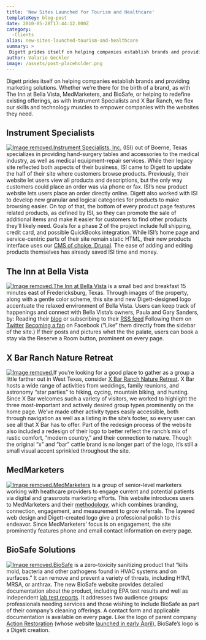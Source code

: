 ```yaml
---
title: 'New Sites Launched for Tourism and Healthcare'
templateKey: blog-post
date: 2010-05-28T17:44:12.000Z
category: 
  -Clients
alias: new-sites-launched-tourism-and-healthcare
summary: > 
 Digett prides itself on helping companies establish brands and providing marketing solutions. Whether we’re there for the birth of a brand, as with The Inn at Bella Vista, MedMarketers, and BioSafe, or helping to redefine existing offerings, as with Instrument Specialists and X Bar Ranch, we flex our skills and technology muscles to empower companies with the websites they need.
author: Valarie Geckler
image: /assets/post-placeholder.png
---
```


Digett prides itself on helping companies establish brands and providing marketing solutions. Whether we’re there for the birth of a brand, as with The Inn at Bella Vista, MedMarketers, and BioSafe, or helping to redefine existing offerings, as with Instrument Specialists and X Bar Ranch, we flex our skills and technology muscles to empower companies with the websites they need.

Instrument Specialists
----------------------

[![Image removed.](/core/misc/icons/e32700/error.svg "This image has been removed. For security reasons, only images from the local domain are allowed.")Instrument Specialists, Inc.](http://www.isisurgery.com/products/) (ISI) out of Boerne, Texas specializes in providing hand-surgery tables and accessories to the medical industry, as well as medical equipment-repair services. While their legacy site reflected both aspects of their business, ISI came to Digett to update the half of their site where customers browse products. Previously, their website let users view all products and descriptions, but the only way customers could place an order was via phone or fax. ISI’s new product website lets users place an order directly online. Digett also worked with ISI to develop new granular and logical categories for products to make browsing easier. On top of that, the bottom of every product page features related products, as defined by ISI, so they can promote the sale of additional items and make it easier for customers to find other products they’ll likely need. Goals for a phase 2 of the project include full shipping, credit card, and possible QuickBooks integration. While ISI’s home page and service-centric parts of their site remain static HTML, their new products interface uses our [CMS of choice, Drupal](/2009/01/22/drupal-selling-points). The ease of adding and editing products themselves has already saved ISI time and money.

The Inn at Bella Vista
----------------------

[![Image removed.](/core/misc/icons/e32700/error.svg "This image has been removed. For security reasons, only images from the local domain are allowed.")The Inn at Bella Vista](http://bellavistafbg.com/) is a small bed and breakfast 15 minutes east of Fredericksburg, Texas. Through images of the property, along with a gentle color scheme, this site and new Digett-designed logo accentuate the relaxed environment of Bella Vista. Users can keep track of happenings and connect with Bella Vista’s owners, Paula and Gary Sanders, by: Reading their [blog](http://bellavistafbg.com/happenings) or subscribing to their [RSS feed](http://bellavistafbg.com/happenings/rss.xml) Following them on [Twitter](http://twitter.com/InnatBellaVista) [Becoming a fan](http://www.facebook.com/pages/The-Inn-at-Bella-Vista/372134511603) on Facebook (”Like” them directly from the sidebar of the site.) If their posts and pictures whet the the palate, users can book a stay via the Reserve a Room button, prominent on every page.

X Bar Ranch Nature Retreat
--------------------------

[![Image removed.](/core/misc/icons/e32700/error.svg "This image has been removed. For security reasons, only images from the local domain are allowed.")](http://www.xbarranch.com)If you’re looking for a good place to gather as a group a little farther out in West Texas, consider [X Bar Ranch Nature Retreat](http://www.xbarranch.com/). X Bar hosts a wide range of activities from weddings, family reunions, and astronomy “star parties” to hiking, cycing, mountain biking, and hunting. Since X Bar welcomes such a variety of visitors, we worked to highlight the three most-important and actively desired group types prominently on the home page. We’ve made other activity types easily accessible, both through navigation as well as a listing in the site’s footer, so every user can see all that X Bar has to offer. Part of the redesign process of the website also included a redesign of their logo to better reflect the ranch’s mix of rustic comfort, “modern country,” and their connection to nature. Though the original “x” and “bar” cattle brand is no longer part of the logo, it’s still a small visual accent sprinkled throughout the site.

MedMarketers
------------

[![Image removed.](/core/misc/icons/e32700/error.svg "This image has been removed. For security reasons, only images from the local domain are allowed.")MedMarketers](http://www.medmarketers.com/) is a group of senior-level marketers working with heathcare providers to engage current and potential patients via digital and grassroots marketing efforts. This website introduces users to MedMarketers and their [methodology](http://www.medmarketers.com/methodology), which combines branding, connection, engagement, and measurement to grow referrals. The layered web design and Digett-created logo give a professional polish to this endeavor. Since MedMarketers’ focus is on engagement, the site prominently features phone and email contact information on every page.

BioSafe Solutions
-----------------

[![Image removed.](/core/misc/icons/e32700/error.svg "This image has been removed. For security reasons, only images from the local domain are allowed.")BioSafe](http://www.biosafe-solutions.com/) is a zero-toxicity sanitizing product that “kills mold, bacteria and other pathogens found in HVAC systems and on surfaces.” It can remove and prevent a variety of threats, including H1N1, MRSA, or anthrax. The new BioSafe website provides detailed documentation about the product, including EPA test results and well as independent [lab test reports](http://www.biosafe-solutions.com/technical-resources). It addresses two audience groups: professionals needing services and those wishing to include BioSafe as part of their company’s cleaning offerings. A contact form and applicable documentation is available on every page. Like the logo of parent company [Action Restoration](http://www.action-restoration.com) (whose website [launched in early April](/2010/04/05/new-site-launch-trifecta)), BioSafe’s logo is a Digett creation.